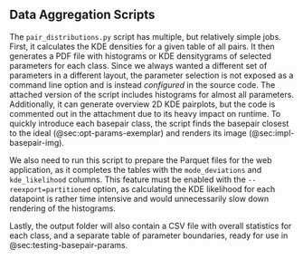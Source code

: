 ## Data Aggregation Scripts

The `pair_distributions.py` script has multiple, but relatively simple jobs.
First, it calculates the KDE densities for a given table of all pairs.
It then generates a PDF file with histograms or KDE densitygrams of selected parameters for each class.
Since we always wanted a different set of parameters in a different layout, the parameter selection is not exposed as a command line option and is instead _configured_ in the source code.
The attached version of the script includes histograms for almost all parameters.
Additionally, it can generate overview 2D KDE pairplots, but the code is commented out in the attachment due to its heavy impact on runtime.
To quickly introduce each basepair class, the script finds the basepair closest to the ideal (@sec:opt-params-exemplar) and renders its image (@sec:impl-basepair-img).

We also need to run this script to prepare the Parquet files for the web application, as it completes the tables with the `mode_deviations` and `kde_likelihood` columns.
This feature must be enabled with the `--reexport=partitioned` option, as calculating the KDE likelihood for each datapoint is rather time intensive and would unnecessarily slow down rendering of the histograms.

Lastly, the output folder will also contain a CSV file with overall statistics for each class, and a separate table of parameter boundaries, ready for use in @sec:testing-basepair-params.
